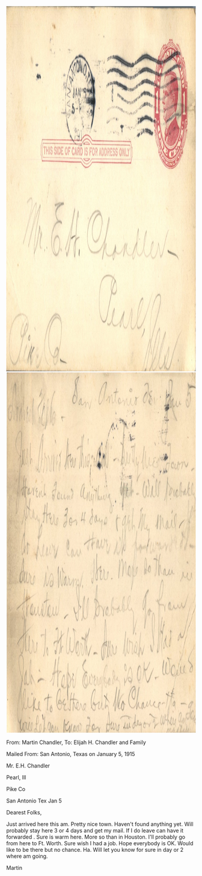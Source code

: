 <html><body><img class="alignnone size-full wp-image-2202" src="/wp-content/uploads/2015/01/postcard-2014-20150102_12305145_0161.jpg" alt="postcard-2014-20150102_12305145_0161" width="1502" height="969"> <img class="alignnone size-full wp-image-2203" src="/wp-content/uploads/2015/01/postcard-2014-20150102_12305890_0162.jpg" alt="postcard-2014-20150102_12305890_0162" width="1539" height="956">



From: Martin Chandler, To: Elijah H. Chandler and Family

Mailed From: San Antonio, Texas on January 5, 1915



Mr. E.H. Chandler

Pearl, Ill

Pike Co



San Antonio Tex Jan 5

Dearest Folks,

Just arrived here this am. Pretty nice town. Haven't found anything yet. Will probably stay here 3 or 4 days and get my mail. If I do leave can have it forwarded . Sure is warm here. More so than in Houston. I'll probably go from here to Ft. Worth. Sure wish I had a job. Hope everybody is OK. Would like to be there but no chance. Ha. Will let you know for sure in day or 2 where am going.

Martin</body></html>